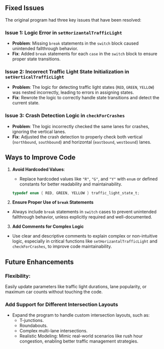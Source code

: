 ## Fixed Issues
The original program had three key issues that have been resolved:

### **Issue 1: Logic Error in `setHorizantalTrafficLight`**
- **Problem**: Missing `break` statements in the `switch` block caused unintended fallthrough behavior.
- **Fix**: Added `break` statements for each `case` in the `switch` block to ensure proper state transitions.

### **Issue 2: Incorrect Traffic Light State Initialization in `setVerticalTrafficLight`**
- **Problem**: The logic for detecting traffic light states (`RED`, `GREEN`, `YELLOW`) was nested incorrectly, leading to errors in assigning states.
- **Fix**: Rewrote the logic to correctly handle state transitions and detect the current state.

### **Issue 3: Crash Detection Logic in `checkForCrashes`**
- **Problem**: The logic incorrectly checked the same lanes for crashes, ignoring the vertical lanes.
- **Fix**: Adjusted the crash detection to properly check both vertical (`northbound`, `southbound`) and horizontal (`eastbound`, `westbound`) lanes.




## Ways to Improve Code
1. **Avoid Hardcoded Values**:
   - Replace hardcoded values like `"R"`, `"G"`, and `"Y"` with `enum` or defined constants for better readability and maintainability.
   ```c
   typedef enum { RED, GREEN, YELLOW } traffic_light_state_t;
   ```

2. **Ensure Proper Use of `break` Statements**
- Always include `break` statements in `switch` cases to prevent unintended fallthrough behavior, unless explicitly required and well-documented.



3. **Add Comments for Complex Logic**
- Use clear and descriptive comments to explain complex or non-intuitive logic, especially in critical functions like `setHorizantalTrafficLight` and `checkForCrashes`, to improve code maintainability.



## Future Enhancements

### Flexibility:

Easily update parameters like traffic light durations, lane popularity, or maximum car counts without touching the code.


### Add Support for Different Intersection Layouts
- Expand the program to handle custom intersection layouts, such as:
  - T-junctions.
  - Roundabouts.
  - Complex multi-lane intersections.
  - Realistic Modeling: Mimic real-world scenarios like rush hour congestion, enabling better traffic management strategies.


